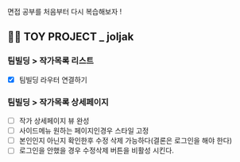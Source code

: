면접 공부를 처음부터 다시 복습해보자 !

## 👩‍🎓 TOY PROJECT _ joljak
### 팀빌딩 > 작가목록 리스트
- [x] 팀빌딩 라우터 연결하기

### 팀빌딩 > 작가목록 상세페이지
- [ ] 작가 상세페이지 뷰 완성
- [ ] 사이드메뉴 원하는 페이지인경우 스타일 고정
- [ ] 본인인지 아닌지 확인한후 수정 삭제 가능하다(결론은 로그인을 해야 한다)
- [ ] 로그인을 안했을 경우 수정삭제 버튼을 비활성 시킨다.
